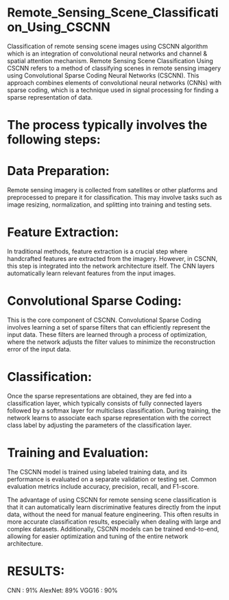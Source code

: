 # Remote_Sensing_Scene_Classification_Using_CSCNN
Classification of remote sensing scene images using CSCNN algorithm which is an integration of convolutional neural networks and channel & spatial attention mechanism.
Remote Sensing Scene Classification Using CSCNN refers to a method of classifying scenes in remote sensing imagery using Convolutional Sparse Coding Neural Networks (CSCNN). This approach combines elements of convolutional neural networks (CNNs) with sparse coding, which is a technique used in signal processing for finding a sparse representation of data.

# The process typically involves the following steps:

# Data Preparation: 
Remote sensing imagery is collected from satellites or other platforms and preprocessed to prepare it for classification. This may involve tasks such as image resizing, normalization, and splitting into training and testing sets.

# Feature Extraction: 
In traditional methods, feature extraction is a crucial step where handcrafted features are extracted from the imagery. However, in CSCNN, this step is integrated into the network architecture itself. The CNN layers automatically learn relevant features from the input images.

# Convolutional Sparse Coding: 
This is the core component of CSCNN. Convolutional Sparse Coding involves learning a set of sparse filters that can efficiently represent the input data. These filters are learned through a process of optimization, where the network adjusts the filter values to minimize the reconstruction error of the input data.

# Classification: 
Once the sparse representations are obtained, they are fed into a classification layer, which typically consists of fully connected layers followed by a softmax layer for multiclass classification. During training, the network learns to associate each sparse representation with the correct class label by adjusting the parameters of the classification layer.

# Training and Evaluation: 
The CSCNN model is trained using labeled training data, and its performance is evaluated on a separate validation or testing set. Common evaluation metrics include accuracy, precision, recall, and F1-score.

The advantage of using CSCNN for remote sensing scene classification is that it can automatically learn discriminative features directly from the input data, without the need for manual feature engineering. This often results in more accurate classification results, especially when dealing with large and complex datasets. Additionally, CSCNN models can be trained end-to-end, allowing for easier optimization and tuning of the entire network architecture.
# RESULTS:
CNN : 91%
AlexNet: 89%
VGG16 : 90%

